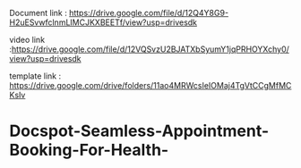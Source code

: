 Document link : https://drive.google.com/file/d/12Q4Y8G9-H2uESvwfclnmLIMCJKXBEETf/view?usp=drivesdk

video link  :https://drive.google.com/file/d/12VQSvzU2BJATXbSyumY1jqPRHOYXchy0/view?usp=drivesdk

template link : https://drive.google.com/drive/folders/11ao4MRWcsIeIOMaj4TgVtCCgMfMCKsIv


# Docspot-Seamless-Appointment-Booking-For-Health-
